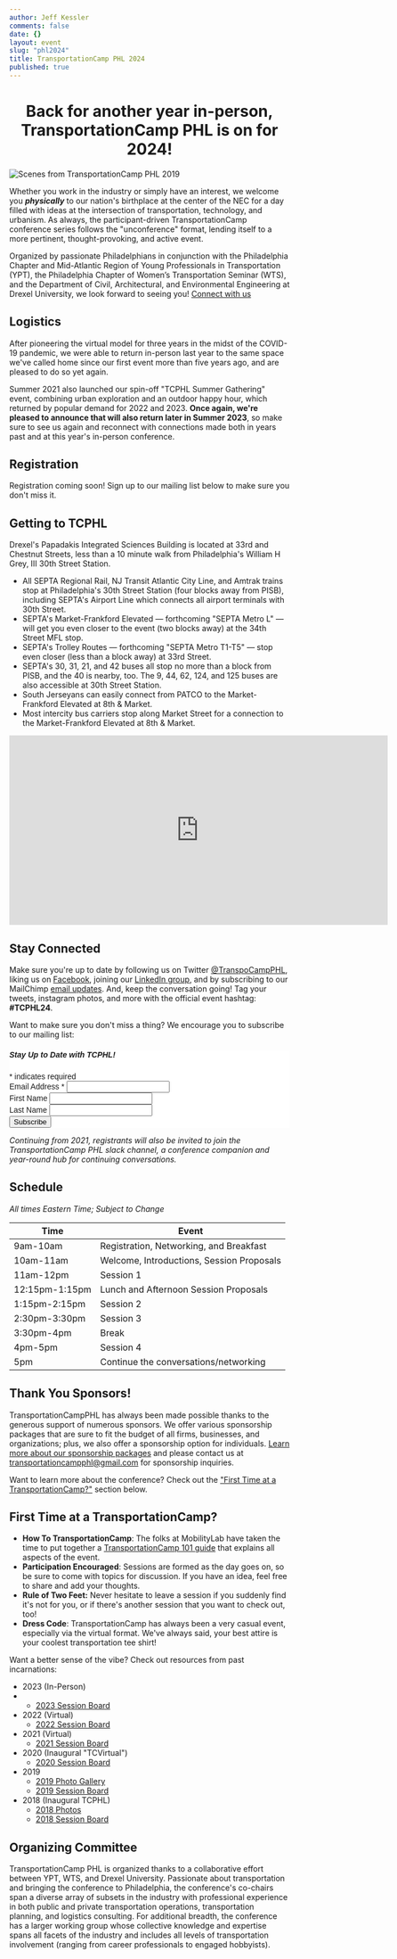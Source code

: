 ```yaml
---
author: Jeff Kessler
comments: false
date: {}
layout: event
slug: "phl2024"
title: TransportationCamp PHL 2024
published: true
---
```

<h1><center>Back for another year in-person, TransportationCamp PHL is on for 2024!</center></h1>

![Scenes from TransportationCamp PHL 2019](/events/phl2018/Scenes%20from%20TCPHL18.jpg)

Whether you work in the industry or simply have an interest, we welcome you ***physically*** to our nation's birthplace at the center of the NEC for a day filled with ideas at the intersection of transportation, technology, and urbanism. As always, the participant-driven TransportationCamp conference series follows the "unconference" format, lending itself to a more pertinent, thought-provoking, and active event.

Organized by passionate Philadelphians in conjunction with the Philadelphia Chapter and Mid-Atlantic Region of Young Professionals in Transportation (YPT), the Philadelphia Chapter of Women’s Transportation Seminar (WTS), and the Department of Civil, Architectural, and Environmental Engineering at Drexel University, we look forward to seeing you! [Connect with us](#connect)

## <a name="Logistics"></a> Logistics

After pioneering the virtual model for three years in the midst of the COVID-19 pandemic, we were able to return in-person last year to the same space we've called home since our first event more than five years ago, and are pleased to do so yet again.

Summer 2021 also launched our spin-off "TCPHL Summer Gathering" event, combining urban exploration and an outdoor happy hour, which returned by popular demand for 2022 and 2023. **Once again, we're pleased to announce that will also return later in Summer 2023**, so make sure to see us again and reconnect with connections made both in years past and at this year's in-person conference.

## <a name="registration"></a> Registration

Registration coming soon! Sign up to our mailing list below to make sure you don't miss it.

<!-------
<div id="eventbrite-widget-container-520933705737"></div>

<script src="https://www.eventbrite.com/static/widgets/eb_widgets.js"></script>

<script type="text/javascript">
    var exampleCallback = function() {
        console.log('Order complete!');
    };

    window.EBWidgets.createWidget({
        // Required
        widgetType: 'checkout',
        eventId: '520933705737',
        iframeContainerId: 'eventbrite-widget-container-520933705737',

        // Optional
        iframeContainerHeight: 425,  // Widget height in pixels. Defaults to a minimum of 425px if not provided
        onOrderComplete: exampleCallback  // Method called when an order has successfully completed
    });
</script>
------->


## Getting to TCPHL

Drexel's Papadakis Integrated Sciences Building is located at 33rd and Chestnut Streets, less than a 10 minute walk from Philadelphia's William H Grey, III 30th Street Station.

- All SEPTA Regional Rail, NJ Transit Atlantic City Line, and Amtrak trains stop at Philadelphia's 30th Street Station (four blocks away from PISB), including SEPTA's Airport Line which connects all airport terminals with 30th Street.
- SEPTA's Market-Frankford Elevated — forthcoming "SEPTA Metro L" — will get you even closer to the event (two blocks away) at the 34th Street MFL stop.
- SEPTA's Trolley Routes — forthcoming "SEPTA Metro T1-T5" — stop even closer (less than a block away) at 33rd Street.
- SEPTA's 30, 31, 21, and 42 buses all stop no more than a block from PISB, and the 40 is nearby, too. The 9, 44, 62, 124, and 125 buses are also accessible at 30th Street Station.
- South Jerseyans can easily connect from PATCO to the Market-Frankford Elevated at 8th & Market.
- Most intercity bus carriers stop along Market Street for a connection to the Market-Frankford Elevated at 8th & Market.

<iframe src="https://www.google.com/maps/embed?pb=!1m18!1m12!1m3!1d3058.415645335987!2d-75.1915153846181!3d39.95445887942161!2m3!1f0!2f0!3f0!3m2!1i1024!2i768!4f13.1!3m3!1m2!1s0x89c6c65029dbe115%3A0x5e8a59382c656272!2sConstantine%20N.%20Papadakis%20Integrated%20Sciences%20Building%20(PISB)!5e0!3m2!1sen!2sus!4v1674307674645!5m2!1sen!2sus&zoom=08" width="680" height="340" style="border:0;" allowfullscreen="" loading="lazy" referrerpolicy="no-referrer-when-downgrade"></iframe>


##  <a name="connect"></a> Stay Connected

Make sure you're up to date by following us on Twitter [@TranspoCampPHL](https://twitter.com/TranspoCampPHL), liking us on [Facebook](http://facebook.com/TranspoCamp-PHL), joining our [LinkedIn group](https://www.linkedin.com/groups/8652914/), and by subscribing to our MailChimp [email updates](http://eepurl.com/c8tKwH). And, keep the conversation going! Tag your tweets, instagram photos, and more with the official event hashtag: **#TCPHL24**.


Want to make sure you don't miss a thing? We encourage you to subscribe to our mailing list:

<!-- Begin MailChimp Signup Form -->
<link href="//cdn-images.mailchimp.com/embedcode/classic-10_7.css" rel="stylesheet" type="text/css">
<style type="text/css">
	#mc_embed_signup{background:#fff; clear:left; font:14px Helvetica,Arial,sans-serif; }
	/* Add your own MailChimp form style overrides in your site stylesheet or in this style block.
	   We recommend moving this block and the preceding CSS link to the HEAD of your HTML file. */
</style>
<div id="mc_embed_signup">
<form action="https://transportationcamp.us16.list-manage.com/subscribe/post?u=107afa43a0eb0b24c856a920d&amp;id=2063a25409" method="post" id="mc-embedded-subscribe-form" name="mc-embedded-subscribe-form" class="validate" target="_blank" novalidate>
    <div id="mc_embed_signup_scroll">
	<h5>Stay Up to Date with TCPHL!</h5>
<div class="indicates-required"><span class="asterisk">*</span> indicates required</div>
<div class="mc-field-group">
	<label for="mce-EMAIL">Email Address  <span class="asterisk">*</span>
</label>
	<input type="email" value="" name="EMAIL" class="required email" id="mce-EMAIL">
</div>
<div class="mc-field-group">
	<label for="mce-FNAME">First Name </label>
	<input type="text" value="" name="FNAME" class="" id="mce-FNAME">
</div>
<div class="mc-field-group">
	<label for="mce-LNAME">Last Name </label>
	<input type="text" value="" name="LNAME" class="" id="mce-LNAME">
</div>
	<div id="mce-responses" class="clear">
		<div class="response" id="mce-error-response" style="display:none"></div>
		<div class="response" id="mce-success-response" style="display:none"></div>
	</div>    <!-- real people should not fill this in and expect good things - do not remove this or risk form bot signups-->
    <div style="position: absolute; left: -5000px;" aria-hidden="true"><input type="text" name="b_107afa43a0eb0b24c856a920d_2063a25409" tabindex="-1" value=""></div>
    <div class="clear"><input type="submit" value="Subscribe" name="subscribe" id="mc-embedded-subscribe" class="button"></div>
    </div>
</form>
</div>
<script type='text/javascript' src='//s3.amazonaws.com/downloads.mailchimp.com/js/mc-validate.js'></script><script type='text/javascript'>(function($) {window.fnames = new Array(); window.ftypes = new Array();fnames[0]='EMAIL';ftypes[0]='email';fnames[1]='FNAME';ftypes[1]='text';fnames[2]='LNAME';ftypes[2]='text';}(jQuery));var $mcj = jQuery.noConflict(true);</script>
<!--End mc_embed_signup-->


*Continuing from 2021, registrants will also be invited to join the TransportationCamp PHL slack channel, a conference companion and year-round hub for continuing conversations.*


## <a name="schedule"></a> Schedule

*All times Eastern Time; Subject to Change*

| Time | Event |
|------|------|
| 9am-10am | Registration, Networking, and Breakfast |
| 10am-11am | Welcome, Introductions, Session Proposals |
| 11am-12pm | Session 1
| 12:15pm-1:15pm | Lunch and Afternoon Session Proposals
| 1:15pm-2:15pm |Session 2
| 2:30pm-3:30pm | Session 3
| 3:30pm-4pm | Break
| 4pm-5pm | Session 4
| 5pm | Continue the conversations/networking

## Thank You Sponsors!

<!-----
Thank you to our sponsors for making the event possible!


![TransitCenter](TransitCenter%20Logo.jpg)

![Other Sponsors](2023%20Sponsor%20Logos.png)
---->

<!---
> Thank you [WTS Philadelphia](http://www.wtsinternational.org/philadelphia/), [Azavea](https://www.azavea.com/), [WSP](https://www.wsp.com/), [Gannett Fleming](https://www.gannettfleming.com/), [the Evans Network of Companies](https://theenoc.com/), and [TransitCenter](http://transitcenter.org/) for helping make last year's TransportationCamp PHL (Virtual) 2021 a reality!
--->

TransportationCampPHL has always been made possible thanks to the generous support of numerous sponsors. We offer various sponsorship packages that are sure to fit the budget of all firms, businesses, and organizations; plus, we also offer a sponsorship option for individuals. [Learn more about our sponsorship packages](http://transportationcamp.org/events/phl2024/TCPHL%20Sponsor%20Flyer%202024.pdf) and please contact us at [transportationcampphl@gmail.com](mailto:transportationcampphl@gmail.com) for sponsorship inquiries.


Want to learn more about the conference? Check out the ["First Time at a TransportationCamp?"](#firsttime) section below.

## <a name="firsttime"></a> First Time at a TransportationCamp?

- **How To TransportationCamp**: The folks at MobilityLab have taken the time to put together a [TransportationCamp 101 guide](http://transportationcamp.org/2011/02/how-transportationcamp-works-the-essential-guide/) that explains all aspects of the event.
- **Participation Encouraged**: Sessions are formed as the day goes on, so be sure to come with topics for discussion. If you have an idea, feel free to share and add your thoughts.
- **Rule of Two Feet:** Never hesitate to leave a session if you suddenly find it's not for you, or if there's another session that you want to check out, too!
- **Dress Code**: TransportationCamp has always been a very casual event, especially via the virtual format. We've always said, your best attire is your coolest transportation tee shirt!

Want a better sense of the vibe? Check out resources from past incarnations:

- 2023 (In-Person)
-   - [2023 Session Board](https://bit.ly/tcphl23board)
- 2022 (Virtual)
	- [2022 Session Board](https://bit.ly/tcphl22board)
- 2021 (Virtual)
	- [2021 Session Board](https://bit.ly/tcphl21board)
- 2020 (Inaugural "TCVirtual")
	- [2020 Session Board](https://bit.ly/tcphl20board)
- 2019
	- [2019 Photo Gallery](https://flic.kr/s/aHsmhQCQbL)
	- [2019 Session Board](https://tinyurl.com/tcphl19board)
- 2018 (Inaugural TCPHL)
	- [2018 Photos](https://flic.kr/s/aHsmhQCQbL)
	- [2018 Session Board](https://docs.google.com/spreadsheets/d/e/2PACX-1vSmc891MrEUuYGkoGbz-4xh_KUo5YVFy4M_eoyKvjtv0GVM2dgBzDDEioXKhmHD_PGFz1jvsELOD9E8/pubhtml?gid=0&single=true)


## Organizing Committee

TransportationCamp PHL is organized thanks to a collaborative effort between YPT, WTS, and Drexel University.
Passionate about transportation and bringing the conference to Philadelphia, the conference's co-chairs span a diverse array of subsets in the industry with professional experience in both public and private transportation operations, transportation planning, and logistics consulting.
For additional breadth, the conference has a larger working group whose collective knowledge and expertise spans all facets of the industry and includes all levels of transportation involvement (ranging from career professionals to engaged hobbyists).
